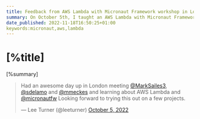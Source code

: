 ```yaml
---
title: Feedback from AWS Lambda with Micronaut Framework workshop in London.
summary: On October 5th, I taught an AWS Lambda with Micronaut Framework workshop in London. 
date_published: 2022-11-18T16:50:25+01:00
keywords:micronaut,aws,lambda
---
```


# [%title]

[%summary]


<blockquote class="twitter-tweet"><p lang="en" dir="ltr">Had an awesome day up in London meeting <a href="https://twitter.com/MarkSailes3?ref_src=twsrc%5Etfw">@MarkSailes3</a>, <a href="https://twitter.com/sdelamo?ref_src=twsrc%5Etfw">@sdelamo</a> and <a href="https://twitter.com/mmeckes?ref_src=twsrc%5Etfw">@mmeckes</a> and learning about AWS Lambda and <a href="https://twitter.com/micronautfw?ref_src=twsrc%5Etfw">@micronautfw</a> Looking forward to trying this out on a few projects.</p>&mdash; Lee Turner (@leeturner) <a href="https://twitter.com/leeturner/status/1577756271322828805?ref_src=twsrc%5Etfw">October 5, 2022</a></blockquote> <script async src="https://platform.twitter.com/widgets.js" charset="utf-8"></script>
